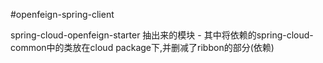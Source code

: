 #openfeign-spring-client

spring-cloud-openfeign-starter 抽出来的模块 - 其中将依赖的spring-cloud-common中的类放在cloud package下,并删减了ribbon的部分(依赖)